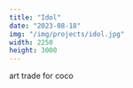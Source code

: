 ```yaml
---
title: "Idol"
date: "2023-08-18"
img: "/img/projects/idol.jpg"
width: 2250
height: 3000
---
```


art trade for coco
